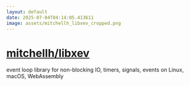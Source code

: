 ```yaml
---
layout: default
date: 2025-07-04T04:14:05.413611
image: assets/mitchellh_libxev_cropped.png
---
```


# [mitchellh/libxev](https://github.com/mitchellh/libxev)

event loop library for non-blocking IO, timers, signals, events on Linux, macOS, WebAssembly
